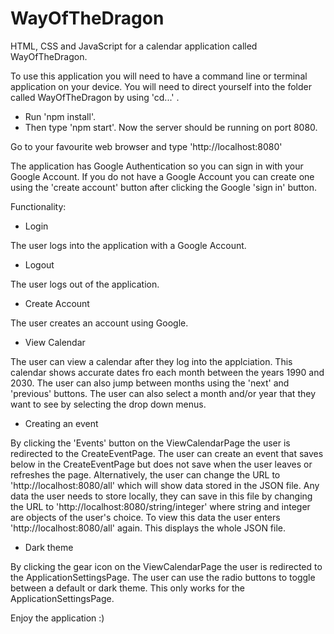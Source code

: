 # WayOfTheDragon
HTML, CSS and JavaScript for a calendar application called WayOfTheDragon.

To use this application you will need to have a command line or terminal application on your device. 
You will need to direct yourself into the folder called WayOfTheDragon by using 'cd...' .

- Run 'npm install'.
- Then type 'npm start'.
Now the server should be running on port 8080.

Go to your favourite web browser and type 'http://localhost:8080' 

The application has Google Authentication so you can sign in with your Google Account. If you do not have a Google Account you can create one using the 'create account' button after clicking the Google 'sign in' button.


Functionality:

- Login

The user logs into the application with a Google Account.


- Logout

The user logs out of the application.


- Create Account

The user creates an account using Google.


- View Calendar

The user can view a calendar after they log into the applciation. This calendar shows accurate dates fro each month between the years 1990 and 2030. The user can also jump between months using the 'next' and 'previous' buttons. The user can also select a month and/or year that they want to see by selecting the drop down menus.


- Creating an event

By clicking the 'Events' button on the ViewCalendarPage the user is redirected to the CreateEventPage. The user can create an event that saves below in the CreateEventPage but does not save when the user leaves or refreshes the page. Alternatively, the user can change the URL to 'http://localhost:8080/all' which will show data stored in the JSON file. Any data the user needs to store locally, they can save in this file by changing the URL to 'http://localhost:8080/string/integer' where string and integer are objects of the user's choice. To view this data the user enters 'http://localhost:8080/all' again. This displays the whole JSON file.


- Dark theme

By clicking the gear icon on the ViewCalendarPage the user is redirected to the ApplicationSettingsPage. The user can use the radio buttons to toggle between a default or dark theme. This only works for the ApplicationSettingsPage.


Enjoy the application :)
